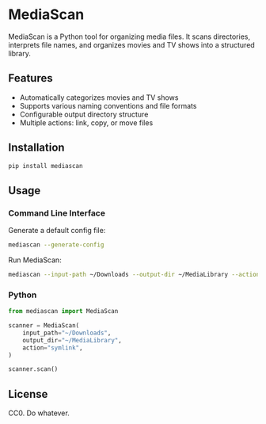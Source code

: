 # MediaScan

MediaScan is a Python tool for organizing media files. It scans directories, interprets file names, and organizes movies and TV shows into a structured library.

## Features

- Automatically categorizes movies and TV shows
- Supports various naming conventions and file formats
- Configurable output directory structure
- Multiple actions: link, copy, or move files

## Installation

```bash
pip install mediascan
```

## Usage

### Command Line Interface

Generate a default config file:

```bash
mediascan --generate-config
```

Run MediaScan:

```bash
mediascan --input-path ~/Downloads --output-dir ~/MediaLibrary --action link
```

### Python

```python
from mediascan import MediaScan

scanner = MediaScan(
    input_path="~/Downloads",
    output_dir="~/MediaLibrary",
    action="symlink",
)

scanner.scan()
```

## License

CC0. Do whatever.
